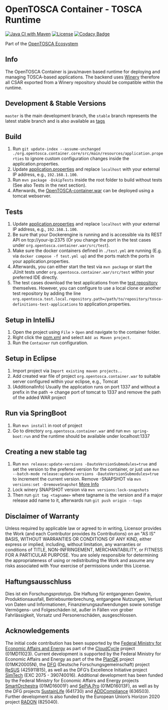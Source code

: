 
# OpenTOSCA Container - TOSCA Runtime

[![Java CI with Maven](https://github.com/OpenTOSCA/container/actions/workflows/maven.yml/badge.svg)](https://github.com/OpenTOSCA/container/actions/workflows/maven.yml)
[![License](https://img.shields.io/badge/License-Apache%202.0-blue.svg)](https://opensource.org/licenses/Apache-2.0)
[![Codacy Badge](https://app.codacy.com/project/badge/Grade/cf7cfef4836942e7a14d889869546575)](https://www.codacy.com/gh/OpenTOSCA/container/dashboard?utm_source=github.com&amp;utm_medium=referral&amp;utm_content=OpenTOSCA/container&amp;utm_campaign=Badge_Grade)

Part of the [OpenTOSCA Ecosystem](http://www.opentosca.org)

## Info

The OpenTOSCA Container is java/maven based runtime for deploying and managing TOSCA-based applications. The backend uses [Winery](https://github.com/eclipse/winery) therefore all CSAR exported from a Winery repository should be compatible within the runtime.

## Development & Stable Versions

`master` is the main development branch, the `stable` branch represents the latest stable branch and is also available as [tags](https://github.com/OpenTOSCA/container/tags)

## Build

1.  Run `git update-index --assume-unchanged ./org.opentosca.container.core/src/main/resources/application.properties` to ignore custom configuration changes inside the application.properties.
2.  Update [application.properties](org.opentosca.container.core/src/main/resources/application.properties) and replace `localhost` with your external IP address, e.g., `192.168.1.100`.
3.  Run `mvn package -DskipTests` inside the root folder to build without tests (See also Tests in the next section).
4.  Afterwards, the [OpenTOSCA-container.war](org.opentosca.container.war/target/OpenTOSCA-container.war) can be deployed using a tomcat webserver.

## Tests

1.  Update [application.properties](org.opentosca.container.core/src/main/resources/application.properties) and replace `localhost` with your external IP address, e.g., `192.168.1.100`.
2. 	Be sure that your Dockerengine is running and is accessible via its REST API on tcp://your-ip:2375 (Or you change the port in the test cases under `org.opentosca.container.war/src/test`).
2.  Make sure the docker containers defined in `./test.yml` are running (E.g. via `docker compose -f test.yml up`) and the ports match the ports in your application.properties.
3.  Afterwards, you can either start the test via `mvn package` or start the JUnit tests under `org.opentosca.container.war/src/test` within your preferred IDE directly.
4.  The test cases download the test applications from the [test repository](https://github.com/OpenTOSCA/tosca-definitions-test-applications/) themselves. However, you can configure to use a local clone or another test repository by adding the line `org.opentosca.test.local.repository.path=/path/to/repository/tosca-definitions-test-applications` to application.properties.

## Setup in IntelliJ

1.  Open the project using `File` > `Open` and navigate to the container folder.
2.  Right click the [pom.xml](pom.xml) and select `Add as Maven project`.
3.  Run the `Container` run configuration.

## Setup in Eclipse

1.  Import project via `Import existing maven projects..`
2.  Add created war file of project `org.opentosca.container.war` to suitable server configured within your eclipse, e.g., Tomcat
3.  (AdditionalInfo) Usually the application runs on port 1337 and without a prefix in the path -> change port of tomcat to 1337 and remove the path of the added WAR project

## Run via SpringBoot

1.  Run `mvn install` in root of project
2.  Go to directory `org.opentosca.container.war` and run `mvn spring-boot:run` and the runtime should be available under localhost:1337

## Creating a new stable tag

1.  Run `mvn release:update-versions -DautoVersionSubmodules=true` and set the version to the prefered version for the container, or just use `mvn --batch-mode release:update-versions -DautoVersionSubmodules=true` to increment the current version. Remove -SNAPSHOT via `mvn versions:set -DremoveSnapshot` [More Info](https://maven.apache.org/maven-release/maven-release-plugin/examples/update-versions.html)
2.  Lock winery SNAPSHOT version via `mvn versions:lock-snapshots`
3.  Then run `git tag <tagname>` where tagname is the version and if a major release add name to it, afterwards run `git push origin --tags`


## Disclaimer of Warranty

Unless required by applicable law or agreed to in writing, Licensor provides the Work (and each Contributor provides its Contributions) on an "AS IS" BASIS, WITHOUT WARRANTIES OR CONDITIONS OF ANY KIND, either express or implied, including, without limitation, any warranties or conditions of TITLE, NON-INFRINGEMENT, MERCHANTABILITY, or FITNESS FOR A PARTICULAR PURPOSE.
You are solely responsible for determining the appropriateness of using or redistributing the Work and assume any risks associated with Your exercise of permissions under this License.

## Haftungsausschluss

Dies ist ein Forschungsprototyp.
Die Haftung für entgangenen Gewinn, Produktionsausfall, Betriebsunterbrechung, entgangene Nutzungen, Verlust von Daten und Informationen, Finanzierungsaufwendungen sowie sonstige Vermögens- und Folgeschäden ist, außer in Fällen von grober Fahrlässigkeit, Vorsatz und Personenschäden, ausgeschlossen.

## Acknowledgements

The initial code contribution has been supported by the [Federal Ministry for Economic Affairs and Energy] as part of the [CloudCycle] project (01MD11023).
Current development is supported by the Federal Ministry for Economic Affairs and Energy as part of the the [PlanQK] project (01MK20005N), the [DFG] (Deutsche Forschungsgemeinschaft) project [ReSUS] (425911815), as well as the DFG’s Excellence Initiative project [SimTech] (EXC 2075 - 390740016).
Additional development has been funded by the Federal Ministry for Economic Affairs and Energy projects [SmartOrchestra] (01MD16001F) and [SePiA.Pro] (01MD16013F), as well as by the DFG projects [SustainLife] (641730) and [ADDCompliance] (636503).
Further development is also funded by the European Union’s Horizon 2020 project [RADON] (825040).

 [CloudCycle]: http://www.cloudcycle.org/en
  [Federal Ministry for Economic Affairs and Energy]: http://www.bmwi.de/EN  
  [SmartOrchestra]: http://smartorchestra.de/en
  [SePiA.Pro]: http://projekt-sepiapro.de/en
  [ADDCompliance]: http://addcompliance.cs.univie.ac.at
  [SustainLife]: http://www.iaas.uni-stuttgart.de/forschung/projects/SustainLife
  [RADON]: http://radon-h2020.eu
  [DFG]: http://www.dfg.de/en
  [PlanQK]: https://planqk.de
  [SimTech]: https://www.simtech.uni-stuttgart.de/
  [ReSUS]: https://www.iaas.uni-stuttgart.de/en/projects/resus/
